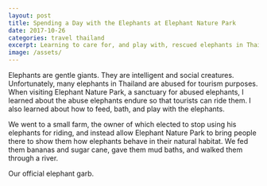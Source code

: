 ```yaml
---
layout: post
title: Spending a Day with the Elephants at Elephant Nature Park
date: 2017-10-26
categories: travel thailand
excerpt: Learning to care for, and play with, rescued elephants in Thailand.
image: /assets/
---
```


Elephants are gentle giants. They are intelligent and social creatures. Unfortunately, many elephants in Thailand are abused for tourism purposes. When visiting Elephant Nature Park, a sanctuary for abused elephants, I learned about the abuse elephants endure so that tourists can ride them. I also learned about how to feed, bath, and play with the elephants.

We went to a small farm, the owner of which elected to stop using his elephants for riding, and instead allow Elephant Nature Park to bring people there to show them how elephants behave in their natural habitat. We fed them bananas and sugar cane, gave them mud baths, and walked them through a river.

Our official elephant garb.